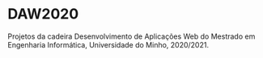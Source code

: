 # DAW2020
Projetos da cadeira Desenvolvimento de Aplicações Web do Mestrado em Engenharia Informática, Universidade do Minho, 2020/2021.
